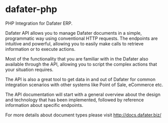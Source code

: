 # dafater-php
PHP Integration for Dafater ERP.


Dafater API allows you to manage Dafater documents in a simple, programmatic way using conventional HTTP requests. The endpoints are intuitive and powerful, allowing you to easily make calls to retrieve information or to execute actions.

Most of the functionality that you are familiar with in the Dafater also available through the API, allowing you to script the complex actions that your situation requires.

The API is also a great tool to get data in and out of Dafater for common integration scenarios with other systems like Point of Sale, eCommerce etc.

The API documentation will start with a general overview about the design and technology that has been implemented, followed by reference information about specific endpoints.

For more details about document types please visit http://docs.dafater.biz/

